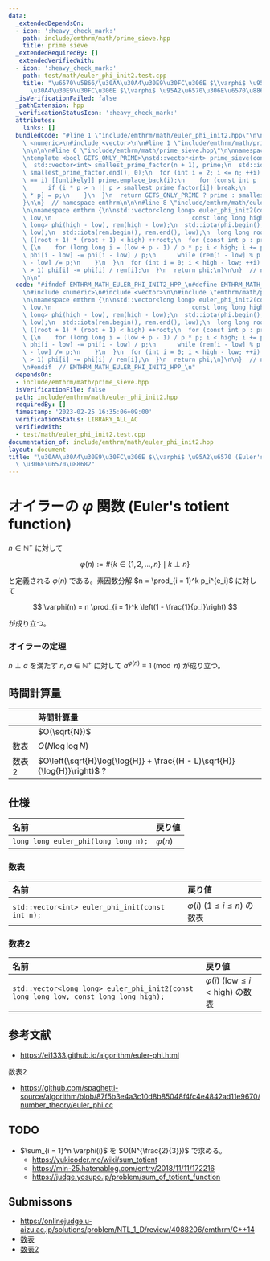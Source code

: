 ```yaml
---
data:
  _extendedDependsOn:
  - icon: ':heavy_check_mark:'
    path: include/emthrm/math/prime_sieve.hpp
    title: prime sieve
  _extendedRequiredBy: []
  _extendedVerifiedWith:
  - icon: ':heavy_check_mark:'
    path: test/math/euler_phi_init2.test.cpp
    title: "\u6570\u5B66/\u30AA\u30A4\u30E9\u30FC\u306E $\\varphi$ \u95A2\u6570/\u30AA\
      \u30A4\u30E9\u30FC\u306E $\\varphi$ \u95A2\u6570\u306E\u6570\u88682"
  _isVerificationFailed: false
  _pathExtension: hpp
  _verificationStatusIcon: ':heavy_check_mark:'
  attributes:
    links: []
  bundledCode: "#line 1 \"include/emthrm/math/euler_phi_init2.hpp\"\n\n\n\n#include\
    \ <numeric>\n#include <vector>\n\n#line 1 \"include/emthrm/math/prime_sieve.hpp\"\
    \n\n\n\n#line 6 \"include/emthrm/math/prime_sieve.hpp\"\n\nnamespace emthrm {\n\
    \ntemplate <bool GETS_ONLY_PRIME>\nstd::vector<int> prime_sieve(const int n) {\n\
    \  std::vector<int> smallest_prime_factor(n + 1), prime;\n  std::iota(smallest_prime_factor.begin(),\
    \ smallest_prime_factor.end(), 0);\n  for (int i = 2; i <= n; ++i) {\n    if (smallest_prime_factor[i]\
    \ == i) [[unlikely]] prime.emplace_back(i);\n    for (const int p : prime) {\n\
    \      if (i * p > n || p > smallest_prime_factor[i]) break;\n      smallest_prime_factor[i\
    \ * p] = p;\n    }\n  }\n  return GETS_ONLY_PRIME ? prime : smallest_prime_factor;\n\
    }\n\n}  // namespace emthrm\n\n\n#line 8 \"include/emthrm/math/euler_phi_init2.hpp\"\
    \n\nnamespace emthrm {\n\nstd::vector<long long> euler_phi_init2(const long long\
    \ low,\n                                       const long long high) {\n  std::vector<long\
    \ long> phi(high - low), rem(high - low);\n  std::iota(phi.begin(), phi.end(),\
    \ low);\n  std::iota(rem.begin(), rem.end(), low);\n  long long root = 1;\n  while\
    \ ((root + 1) * (root + 1) < high) ++root;\n  for (const int p : prime_sieve<true>(root))\
    \ {\n    for (long long i = (low + p - 1) / p * p; i < high; i += p) {\n     \
    \ phi[i - low] -= phi[i - low] / p;\n      while (rem[i - low] % p == 0) rem[i\
    \ - low] /= p;\n    }\n  }\n  for (int i = 0; i < high - low; ++i) {\n    if (rem[i]\
    \ > 1) phi[i] -= phi[i] / rem[i];\n  }\n  return phi;\n}\n\n}  // namespace emthrm\n\
    \n\n"
  code: "#ifndef EMTHRM_MATH_EULER_PHI_INIT2_HPP_\n#define EMTHRM_MATH_EULER_PHI_INIT2_HPP_\n\
    \n#include <numeric>\n#include <vector>\n\n#include \"emthrm/math/prime_sieve.hpp\"\
    \n\nnamespace emthrm {\n\nstd::vector<long long> euler_phi_init2(const long long\
    \ low,\n                                       const long long high) {\n  std::vector<long\
    \ long> phi(high - low), rem(high - low);\n  std::iota(phi.begin(), phi.end(),\
    \ low);\n  std::iota(rem.begin(), rem.end(), low);\n  long long root = 1;\n  while\
    \ ((root + 1) * (root + 1) < high) ++root;\n  for (const int p : prime_sieve<true>(root))\
    \ {\n    for (long long i = (low + p - 1) / p * p; i < high; i += p) {\n     \
    \ phi[i - low] -= phi[i - low] / p;\n      while (rem[i - low] % p == 0) rem[i\
    \ - low] /= p;\n    }\n  }\n  for (int i = 0; i < high - low; ++i) {\n    if (rem[i]\
    \ > 1) phi[i] -= phi[i] / rem[i];\n  }\n  return phi;\n}\n\n}  // namespace emthrm\n\
    \n#endif  // EMTHRM_MATH_EULER_PHI_INIT2_HPP_\n"
  dependsOn:
  - include/emthrm/math/prime_sieve.hpp
  isVerificationFile: false
  path: include/emthrm/math/euler_phi_init2.hpp
  requiredBy: []
  timestamp: '2023-02-25 16:35:06+09:00'
  verificationStatus: LIBRARY_ALL_AC
  verifiedWith:
  - test/math/euler_phi_init2.test.cpp
documentation_of: include/emthrm/math/euler_phi_init2.hpp
layout: document
title: "\u30AA\u30A4\u30E9\u30FC\u306E $\\varphi$ \u95A2\u6570 (Euler's totient function)\
  \ \u306E\u6570\u88682"
---
```


# オイラーの $\varphi$ 関数 (Euler's totient function)

$n \in \mathbb{N}^+$ に対して

$$
  \varphi(n) \mathrel{:=} \# \lbrace k \in \lbrace 1, 2, \ldots, n \rbrace \mid k \perp n \rbrace
$$

と定義される $\varphi(n)$ である。素因数分解 $n = \prod_{i = 1}^k p_i^{e_i}$ に対して

$$
  \varphi(n) = n \prod_{i = 1}^k \left(1 - \frac{1}{p_i}\right)
$$

が成り立つ。


### オイラーの定理

$n \perp a$ を満たす $n, a \in \mathbb{N}^+$ に対して $a^{\varphi(n)} \equiv 1 \pmod{n}$ が成り立つ。


## 時間計算量

||時間計算量|
|:--|:--|
||$O(\sqrt{N})$|
|数表|$O(N\log{\log{N}})$|
|数表2|$O\left(\sqrt{H}\log{\log{H}} + \frac{(H - L)\sqrt{H}}{\log{H}}\right)$ ?|


## 仕様

|名前|戻り値|
|:--|:--|
|`long long euler_phi(long long n);`|$\varphi(n)$|


### 数表

|名前|戻り値|
|:--|:--|
|`std::vector<int> euler_phi_init(const int n);`|$\varphi(i)$ ($1 \leq i \leq n$) の数表|


### 数表2

|名前|戻り値|
|:--|:--|
|`std::vector<long long> euler_phi_init2(const long long low, const long long high);`|$\varphi(i)$ ($\mathrm{low} \leq i < \mathrm{high}$) の数表|


## 参考文献

- https://ei1333.github.io/algorithm/euler-phi.html

数表2
- https://github.com/spaghetti-source/algorithm/blob/87f5b3e4a3c10d8b85048f4fc4e4842ad11e9670/number_theory/euler_phi.cc


## TODO

- $\sum_{i = 1}^n \varphi(i)$ を $O(N^{\frac{2}{3}})$ で求める。
  - https://yukicoder.me/wiki/sum_totient
  - https://min-25.hatenablog.com/entry/2018/11/11/172216
  - https://judge.yosupo.jp/problem/sum_of_totient_function


## Submissons

- https://onlinejudge.u-aizu.ac.jp/solutions/problem/NTL_1_D/review/4088206/emthrm/C++14
- [数表](https://onlinejudge.u-aizu.ac.jp/solutions/problem/NTL_1_D/review/4088232/emthrm/C++14)
- [数表2](https://onlinejudge.u-aizu.ac.jp/solutions/problem/NTL_1_D/review/4088268/emthrm/C++14)
